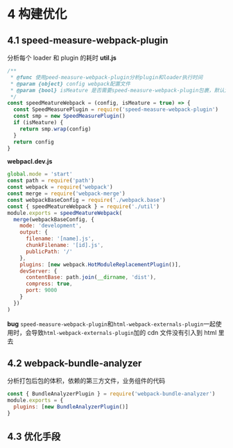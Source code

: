 # 4 构建优化

## 4.1 speed-measure-webpack-plugin

分析每个 loader 和 plugin 的耗时
**util.js**

```js
/**
 * @func 使用peed-measure-webpack-plugin分析plugin和loader执行时间
 * @param {object} config webpack配置文件
 * @param {bool} isMeature 是否需要speed-measure-webpack-plugin包裹，默认为true
 */
const speedMeatureWebpack = (config, isMeature = true) => {
  const SpeedMeasurePlugin = require('speed-measure-webpack-plugin')
  const smp = new SpeedMeasurePlugin()
  if (isMeature) {
    return smp.wrap(config)
  }
  return config
}
```

**webpacl.dev.js**

```js
global.mode = 'start'
const path = require('path')
const webpack = require('webpack')
const merge = require('webpack-merge')
const webpackBaseConfig = require('./webpack.base')
const { speedMeatureWebpack } = require('./util')
module.exports = speedMeatureWebpack(
  merge(webpackBaseConfig, {
    mode: 'development',
    output: {
      filename: '[name].js',
      chunkFilename: '[id].js',
      publicPath: '/'
    },
    plugins: [new webpack.HotModuleReplacementPlugin()],
    devServer: {
      contentBase: path.join(__dirname, 'dist'),
      compress: true,
      port: 9000
    }
  })
)
```

**bug** `speed-measure-webpack-plugin`和`html-webpack-externals-plugin`一起使用时，会导致`html-webpack-externals-plugin`加的 cdn 文件没有引入到 html 里去

## 4.2 webpack-bundle-analyzer

分析打包后包的体积，依赖的第三方文件，业务组件的代码

```js
const { BundleAnalyzerPlugin } = require('webpack-bundle-analyzer')
module.exports = {
  plugins: [new BundleAnalyzerPlugin()]
}
```

## 4.3 优化手段
